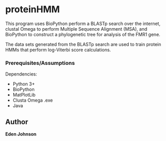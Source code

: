 # proteinHMM

This program uses BioPython perform a BLASTp search over the internet, clustal Omega to perform Multiple Sequence Alignment (MSA), and BioPython to construct a phylogenetic tree for analysis of the FMR1 gene. 

The data sets generated from the BLASTp search are used to train protein HMMs that perform log-Viterbi score calculations.


### Prerequisites/Assumptions

Dependencies:
* Python 3+ 
* BioPython
* MatPlotLib
* Clusta Omega .exe
* Java

## Author

**Eden Johnson** 
